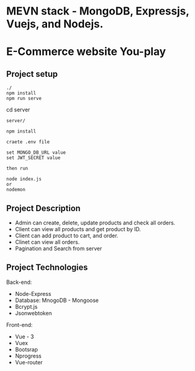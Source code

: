 #  MEVN stack - MongoDB, Expressjs, Vuejs, and Nodejs.
# E-Commerce website You-play
## Project setup
```
./
npm install
npm run serve
```
cd server
```
server/

npm install

craete .env file 

set MONGO_DB_URL value
set JWT_SECRET value

then run

node index.js
or 
nodemon
```

## Project Description

- Admin can create, delete, update products and check all orders.
- Client can view all products and get product by ID.
- Client can add product to cart, and order.
- Clinet can view all orders.
- Pagination and Search from server

## Project Technologies 

Back-end: 

- Node-Express
- Database: MnogoDB - Mongoose
- Bcrypt.js
- Jsonwebtoken

Front-end:
- Vue - 3
- Vuex
- Bootsrap
- Nprogress
- Vue-router


